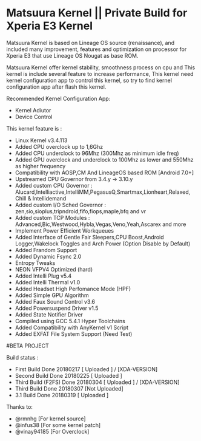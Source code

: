 # Matsuura Kernel || Private Build for Xperia E3 Kernel

Matsuura Kernel is based on Lineage OS source (renaissance), and included many improvement, features and optimization on processor for Xperia E3 that use Lineage OS Nougat as base ROM. 

Matsuura Kernel offer kernel stability, smoothness process on cpu and This kernel is include several feature to increase performance, This kernel need kernel configuration app to control this kernel, so try to find kernel configuration app after flash this kernel.

Recommended Kernel Configuration App:
- Kernel Adiutor 
- Device Control

This kernel feature is :
- Linux Kernel v3.4.113
- Added CPU overclock up to 1,6Ghz
- Added CPU underclock to 96Mhz (300Mhz as minimum idle freq)
- Added GPU overclock and underclock to 100Mhz as lower and 550Mhz as higher frequency
- Compatibility with AOSP,CM And LineageOS based ROM [Android 7.0+]
- Upstreamed CPU Governor from 3.4.y -> 3.10.y
- Added custom CPU Governor 
: Alucard,Intelliactive,IntelliMM,PegasusQ,Smartmax,Lionheart,Relaxed, Chill & Intellidemand
- Added custom I/O Sched Governor 
: zen,sio,sioplus,tripndroid,fifo,fiops,maple,bfq and vr
- Added custom TCP Modules
: Advanced,Bic,Westwood,Hybla,Vegas,Veno,Yeah,Ascarex and more
- Implement Power Efficient Workqueues
- Added Interface of Gentle Fair Sleepers,CPU Boost,Android Logger,Wakelock Toggles and Arch Power (Option Disable by Default)
- Added Frandom Support
- Added Dynamic Fsync 2.0
- Entropy Tweaks
- NEON VFPV4 Optimized (hard)
- Added Intelli Plug v5.4
- Added Intelli Thermal v1.0
- Added Headset High Perfomance Mode (HPF)
- Added Simple GPU Algorithm
- Added Faux Sound Control v3.6
- Added Powersuspend Driver v1.5
- Added State Notifier Driver
- Compiled using GCC 5.4.1 Hyper Toolchains
- Added Compatibility with AnyKernel v1 Script
- Added EXFAT File System Support (Need Test)

#BETA PROJECT

Build status :

- First  Build        Done         20180217      [  Uploaded  ] / [XDA-VERSION]
- Second Build        Done         20180225      [  Uploaded  ]
- Third  Build (F2FS) Done	   20180304	 [  Uploaded  ] / [XDA-VERSION]
- Third  Build 	      Done 	   20180307      [Not Uploaded]
- 3.1    Build        Done	   20180319	 [  Uploaded  ]

Thanks to: 
- @rmnhg      [For kernel source] 
- @infus38    [For some kernel patch] 
- @vinay94185 [For Overclock]
